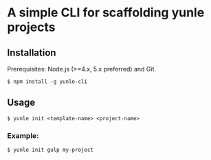 # A simple CLI for scaffolding yunle projects

## Installation

Prerequisites: Node.js (>=4.x, 5.x preferred) and Git.

```
$ npm install -g yunle-cli
```

## Usage

```
$ yunle init <template-name> <project-name>
```

### Example:

```
$ yunle init gulp my-project
```
